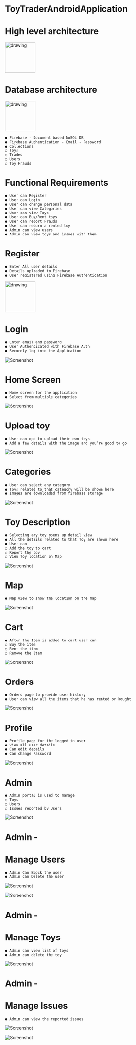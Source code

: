 # ToyTraderAndroidApplication

# High level architecture


<img src="1.png" alt="drawing" style="width:100px;"/>


# Database architecture

<img src="2.png" alt="drawing" style="width:100px;"/>

```
● Firebase - Document based NoSQL DB
● Firebase Authentication - Email - Password
● Collections
○ Toys
○ Trades
○ Users
○ Toy-Frauds
```


# Functional Requirements

```
● User can Register
● User can Login
● User can change personal data
● User can view Categories
● User can view Toys
● User can Buy/Rent toys
● User can report Frauds
● User can return a rented toy
● Admin can view users
● Admin can view toys and issues with them
```

# Register

```
● Enter All user details
● Details uploaded to Firebase
● User registered using Firebase Authentication
```
<img src="3.png" alt="drawing" style="width:100px;"/>

# Login

```
● Enter email and password
● User Authenticated with Firebase Auth
● Securely log into the Application
```
![Screenshot](4.png)

# Home Screen

```
● Home screen for the application
● Select from multiple categories
```
![Screenshot](5.png)

# Upload toy

```
● User can opt to upload their own toys
● Add a few details with the image and you’re good to go
```
![Screenshot](6.png)

# Categories

```
● User can select any category
● Toys related to that category will be shown here
● Images are downloaded from firebase storage
```
![Screenshot](7.png)

# Toy Description

```
● Selecting any toy opens up detail view
● All the details related to that Toy are shown here
● User can
○ Add the toy to cart
○ Report the toy
○ View Toy location on Map
```
![Screenshot](8.png)

# Map

```
● Map view to show the location on the map
```
![Screenshot](9.png)

# Cart

```
● After the Item is added to cart user can
○ Buy the item
○ Rent the item
○ Remove the item
```
![Screenshot](10.png)

# Orders

```
● Orders page to provide user history
● User can view all the items that he has rented or bought
```
![Screenshot](11.png)

# Profile

```
● Profile page for the logged in user
● View all user details
● Can edit details
● Can change Password
```
![Screenshot](12.png)

# Admin

```
● Admin portal is used to manage
○ Toys
○ Users
○ Issues reported by Users
```
![Screenshot](13.png)

# Admin -

# Manage Users

```
● Admin Can Block the user
● Admin can Delete the user
```
![Screenshot](14.png)

![Screenshot](15.png)

# Admin -

# Manage Toys

```
● Admin can view list of toys
● Admin can delete the toy
```
![Screenshot](16.png)

# Admin -

# Manage Issues

```
● Admin can view the reported issues
```
![Screenshot](17.png)

![Screenshot](18.png)

